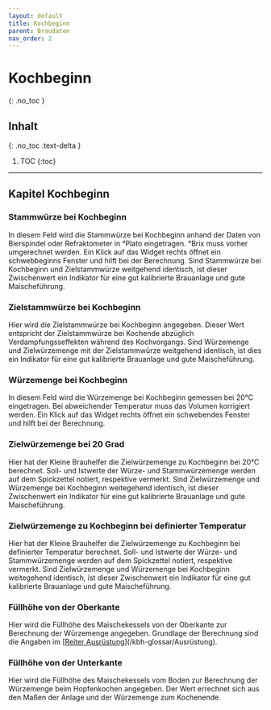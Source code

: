 ```yaml
---
layout: default
title: Kochbeginn
parent: Braudaten
nav_order: 2
---
```


# Kochbeginn
{: .no_toc }

## Inhalt
{: .no_toc .text-delta }

1. TOC
{:toc}

---

<!---
Stammwürze bei Kochbeginn  
Zielstammwürze bei Kochbeginn  
Würzemenge bei Kochbeginn  
Zielwürzemenge bei 20 Grad  
Zielwürzemenge zu Kochbeginn bei definierter Temperatur  
Füllhöhe von der Oberkante  
Füllhöhe von der Unterkante  
-->

## Kapitel Kochbeginn

### Stammwürze bei Kochbeginn
In diesem Feld wird die Stammwürze bei Kochbeginn anhand der Daten von Bierspindel oder Refraktometer in °Plato eingetragen.
°Brix muss vorher umgerechnet werden. Ein Klick auf das Widget rechts öffnet ein schwebbeginns Fenster und hilft bei der Berechnung.
Sind Stammwürze bei Kochbeginn und Zielstammwürze weitgehend identisch, ist dieser Zwischenwert ein Indikator für eine gut kalibrierte Brauanlage und gute Maischeführung.

### Zielstammwürze  bei Kochbeginn
Hier wird die Zielstammwürze bei Kochbeginn angegeben. Dieser Wert entspricht der Zielstammwürze bei Kochende abzüglich Verdampfungsseffekten während des Kochvorgangs.
Sind Würzemenge und Zielwürzemenge mit der Zielstammwürze weitgehend identisch, ist dies ein Indikator für eine gut kalibrierte Brauanlage und gute Maischeführung.

### Würzemenge bei Kochbeginn
In diesem Feld wird die Würzemenge bei Kochbeginn gemessen bei 20°C eingetragen.
Bei abweichender Temperatur muss das Volumen korrigiert werden. Ein Klick auf das Widget rechts öffnet ein schwebendes Fenster und hilft bei der Berechnung.

### Zielwürzemenge bei 20 Grad
Hier hat der Kleine Brauhelfer die Zielwürzemenge zu Kochbeginn bei 20°C berechnet.
Soll- und Istwerte der Würze- und Stammwürzemenge werden auf dem Spickzettel notiert, respektive vermerkt.
Sind Zielwürzemenge und Würzemenge bei Kochbeginn weitegehend identisch, ist dieser Zwischenwert ein Indikator für eine gut kalibrierte Brauanlage und gute Maischeführung.

### Zielwürzemenge zu Kochbeginn bei definierter Temperatur
Hier hat der Kleine Brauhelfer die Zielwürzemenge zu Kochbeginn bei definierter Temperatur berechnet.
Soll- und Istwerte der Würze- und Stammwürzemenge werden auf dem Spickzettel notiert, respektive vermerkt.
Sind Zielwürzemenge und Würzemenge bei Kochbeginn weitegehend identisch, ist dieser Zwischenwert ein Indikator für eine gut kalibrierte Brauanlage und gute Maischeführung.

### Füllhöhe von der Oberkante
Hier wird die Füllhöhe des Maischekessels von der Oberkante zur Berechnung der Würzemenge angegeben.
Grundlage der Berechnung sind die Angaben im [[Reiter Ausrüstung](/kbh-glossar/Ausrüstung)](/kbh-glossar/Ausrüstung).

### Füllhöhe von der Unterkante
Hier wird die Füllhöhe des Maischekessels vom Boden zur Berechnung der Würzemenge beim Hopfenkochen angegeben.
Der Wert errechnet sich aus den Maßen der Anlage und der Würzemenge zum Kochenende.
